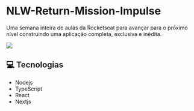 # NLW-Return-Mission-Impulse

Uma semana inteira de aulas da Rocketseat para avançar para o próximo nível construindo uma aplicação completa, exclusiva e inédita.
 
 <img src="https://user-images.githubusercontent.com/76978377/167170941-50023d7e-7d57-49e0-ad39-b237d0810b83.png" />
</p>
 
## 💻 Tecnologias
 
 * Nodejs 
 * TypeScript
 * React
 * Nextjs
